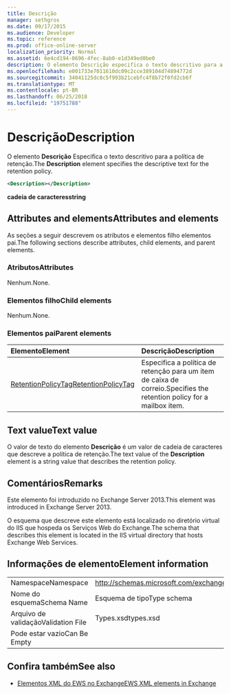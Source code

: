 ```yaml
---
title: Descrição
manager: sethgros
ms.date: 09/17/2015
ms.audience: Developer
ms.topic: reference
ms.prod: office-online-server
localization_priority: Normal
ms.assetid: 6e4cd194-0696-4fec-8ab0-e1d349ed0be0
description: O elemento Descrição especifica o texto descritivo para a política de retenção.
ms.openlocfilehash: e001733e7011610dc09c2cce389104d74894772d
ms.sourcegitcommit: 34041125dc8c5f993b21cebfc4f8b72f0fd2cb6f
ms.translationtype: MT
ms.contentlocale: pt-BR
ms.lasthandoff: 06/25/2018
ms.locfileid: "19751788"
---
```

# <a name="description"></a><span data-ttu-id="04b7d-103">Descrição</span><span class="sxs-lookup"><span data-stu-id="04b7d-103">Description</span></span>

<span data-ttu-id="04b7d-104">O elemento **Descrição** Especifica o texto descritivo para a política de retenção.</span><span class="sxs-lookup"><span data-stu-id="04b7d-104">The **Description** element specifies the descriptive text for the retention policy.</span></span> 
  
```XML
<Description></Description>
```

 <span data-ttu-id="04b7d-105">**cadeia de caracteres**</span><span class="sxs-lookup"><span data-stu-id="04b7d-105">**string**</span></span>
## <a name="attributes-and-elements"></a><span data-ttu-id="04b7d-106">Attributes and elements</span><span class="sxs-lookup"><span data-stu-id="04b7d-106">Attributes and elements</span></span>

<span data-ttu-id="04b7d-107">As seções a seguir descrevem os atributos e elementos filho elementos pai.</span><span class="sxs-lookup"><span data-stu-id="04b7d-107">The following sections describe attributes, child elements, and parent elements.</span></span>
  
### <a name="attributes"></a><span data-ttu-id="04b7d-108">Atributos</span><span class="sxs-lookup"><span data-stu-id="04b7d-108">Attributes</span></span>

<span data-ttu-id="04b7d-109">Nenhum.</span><span class="sxs-lookup"><span data-stu-id="04b7d-109">None.</span></span>
  
### <a name="child-elements"></a><span data-ttu-id="04b7d-110">Elementos filho</span><span class="sxs-lookup"><span data-stu-id="04b7d-110">Child elements</span></span>

<span data-ttu-id="04b7d-111">Nenhum.</span><span class="sxs-lookup"><span data-stu-id="04b7d-111">None.</span></span>
  
### <a name="parent-elements"></a><span data-ttu-id="04b7d-112">Elementos pai</span><span class="sxs-lookup"><span data-stu-id="04b7d-112">Parent elements</span></span>

|<span data-ttu-id="04b7d-113">**Elemento**</span><span class="sxs-lookup"><span data-stu-id="04b7d-113">**Element**</span></span>|<span data-ttu-id="04b7d-114">**Descrição**</span><span class="sxs-lookup"><span data-stu-id="04b7d-114">**Description**</span></span>|
|:-----|:-----|
|[<span data-ttu-id="04b7d-115">RetentionPolicyTag</span><span class="sxs-lookup"><span data-stu-id="04b7d-115">RetentionPolicyTag</span></span>](retentionpolicytag.md) <br/> |<span data-ttu-id="04b7d-116">Especifica a política de retenção para um item de caixa de correio.</span><span class="sxs-lookup"><span data-stu-id="04b7d-116">Specifies the retention policy for a mailbox item.</span></span>  <br/> |
   
## <a name="text-value"></a><span data-ttu-id="04b7d-117">Text value</span><span class="sxs-lookup"><span data-stu-id="04b7d-117">Text value</span></span>

<span data-ttu-id="04b7d-118">O valor de texto do elemento **Descrição** é um valor de cadeia de caracteres que descreve a política de retenção.</span><span class="sxs-lookup"><span data-stu-id="04b7d-118">The text value of the **Description** element is a string value that describes the retention policy.</span></span> 
  
## <a name="remarks"></a><span data-ttu-id="04b7d-119">Comentários</span><span class="sxs-lookup"><span data-stu-id="04b7d-119">Remarks</span></span>

<span data-ttu-id="04b7d-120">Este elemento foi introduzido no Exchange Server 2013.</span><span class="sxs-lookup"><span data-stu-id="04b7d-120">This element was introduced in Exchange Server 2013.</span></span>
  
<span data-ttu-id="04b7d-121">O esquema que descreve este elemento está localizado no diretório virtual do IIS que hospeda os Serviços Web do Exchange.</span><span class="sxs-lookup"><span data-stu-id="04b7d-121">The schema that describes this element is located in the IIS virtual directory that hosts Exchange Web Services.</span></span>
  
## <a name="element-information"></a><span data-ttu-id="04b7d-122">Informações de elemento</span><span class="sxs-lookup"><span data-stu-id="04b7d-122">Element information</span></span>

|||
|:-----|:-----|
|<span data-ttu-id="04b7d-123">Namespace</span><span class="sxs-lookup"><span data-stu-id="04b7d-123">Namespace</span></span>  <br/> |http://schemas.microsoft.com/exchange/services/2006/types  <br/> |
|<span data-ttu-id="04b7d-124">Nome do esquema</span><span class="sxs-lookup"><span data-stu-id="04b7d-124">Schema Name</span></span>  <br/> |<span data-ttu-id="04b7d-125">Esquema de tipo</span><span class="sxs-lookup"><span data-stu-id="04b7d-125">Type schema</span></span>  <br/> |
|<span data-ttu-id="04b7d-126">Arquivo de validação</span><span class="sxs-lookup"><span data-stu-id="04b7d-126">Validation File</span></span>  <br/> |<span data-ttu-id="04b7d-127">Types.xsd</span><span class="sxs-lookup"><span data-stu-id="04b7d-127">types.xsd</span></span>  <br/> |
|<span data-ttu-id="04b7d-128">Pode estar vazio</span><span class="sxs-lookup"><span data-stu-id="04b7d-128">Can Be Empty</span></span>  <br/> ||
   
## <a name="see-also"></a><span data-ttu-id="04b7d-129">Confira também</span><span class="sxs-lookup"><span data-stu-id="04b7d-129">See also</span></span>

- [<span data-ttu-id="04b7d-130">Elementos XML do EWS no Exchange</span><span class="sxs-lookup"><span data-stu-id="04b7d-130">EWS XML elements in Exchange</span></span>](ews-xml-elements-in-exchange.md)

